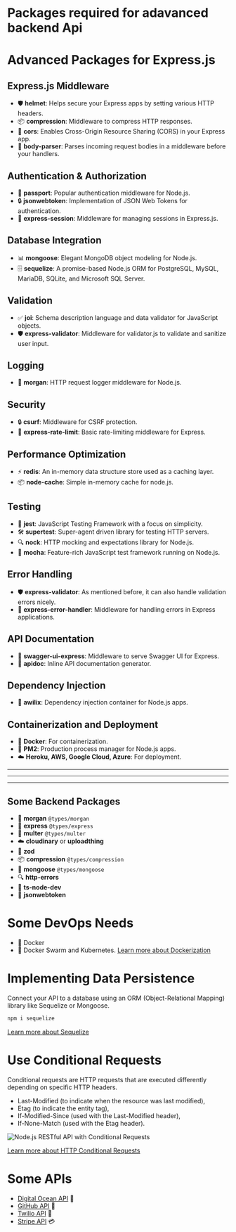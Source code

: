 
# Packages required for adavanced backend Api
# Advanced Packages for Express.js

## Express.js Middleware

- 🛡️ **helmet**: Helps secure your Express apps by setting various HTTP headers.
- 📦 **compression**: Middleware to compress HTTP responses.
- 🔄 **cors**: Enables Cross-Origin Resource Sharing (CORS) in your Express app.
- 📝 **body-parser**: Parses incoming request bodies in a middleware before your handlers.

## Authentication & Authorization

- 🔑 **passport**: Popular authentication middleware for Node.js.
- 🔒 **jsonwebtoken**: Implementation of JSON Web Tokens for authentication.
- 🔄 **express-session**: Middleware for managing sessions in Express.js.

## Database Integration

- 📊 **mongoose**: Elegant MongoDB object modeling for Node.js.
- 🗄️ **sequelize**: A promise-based Node.js ORM for PostgreSQL, MySQL, MariaDB, SQLite, and Microsoft SQL Server.

## Validation

- ✅ **joi**: Schema description language and data validator for JavaScript objects.
- 🛡️ **express-validator**: Middleware for validator.js to validate and sanitize user input.

## Logging

- 📝 **morgan**: HTTP request logger middleware for Node.js.

## Security

- 🔒 **csurf**: Middleware for CSRF protection.
- 🚦 **express-rate-limit**: Basic rate-limiting middleware for Express.

## Performance Optimization

- ⚡ **redis**: An in-memory data structure store used as a caching layer.
- 📦 **node-cache**: Simple in-memory cache for node.js.

## Testing

- 🧪 **jest**: JavaScript Testing Framework with a focus on simplicity.
- 🛠️ **supertest**: Super-agent driven library for testing HTTP servers.
- 🔍 **nock**: HTTP mocking and expectations library for Node.js.
- 🏃 **mocha**: Feature-rich JavaScript test framework running on Node.js.

## Error Handling

- 🛡️ **express-validator**: As mentioned before, it can also handle validation errors nicely.
- 🚨 **express-error-handler**: Middleware for handling errors in Express applications.

## API Documentation

- 📖 **swagger-ui-express**: Middleware to serve Swagger UI for Express.
- 📝 **apidoc**: Inline API documentation generator.

## Dependency Injection

- 🧩 **awilix**: Dependency injection container for Node.js apps.

## Containerization and Deployment

- 🐳 **Docker**: For containerization.
- 🚀 **PM2**: Production process manager for Node.js apps.
- ☁️ **Heroku, AWS, Google Cloud, Azure**: For deployment.
---
---
---
## Some Backend Packages

- 📝 **morgan** `@types/morgan`
- 🚀 **express** `@types/express`
- 📁 **multer** `@types/multer`
- ☁️ **cloudinary** or **uploadthing**
- 🔐 **zod**
- 📦 **compression** `@types/compression`
- 🏢 **mongoose** `@types/mongoose`
- 🔍 **http-errors**
- 🔄 **ts-node-dev**
- 🔑 **jsonwebtoken**


# Some DevOps Needs

- 🐳 Docker
- 🐳 Docker Swarm and Kubernetes.
  [Learn more about Dockerization](https://javascript.plainenglish.io/build-a-production-ready-node-express-api-with-docker-9a45443427a0)

# Implementing Data Persistence

Connect your API to a database using an ORM (Object-Relational Mapping) library like Sequelize or Mongoose.

```sh
npm i sequelize
```

[Learn more about Sequelize](https://medium.com/@bthncm/building-scalable-and-maintainable-apis-with-node-js-and-express-js-9621c89b)

# Use Conditional Requests

Conditional requests are HTTP requests that are executed differently depending on specific HTTP headers.

- Last-Modified (to indicate when the resource was last modified),
- Etag (to indicate the entity tag),
- If-Modified-Since (used with the Last-Modified header),
- If-None-Match (used with the Etag header).

![Node.js RESTful API with Conditional Requests](nodejs-resftul-api-with-conditional-request-without-previous-versions.png)

[Learn more about HTTP Conditional Requests](https://developer.mozilla.org/en-US/docs/Web/HTTP/Conditional_requests)

# Some APIs

- [Digital Ocean API](https://docs.digitalocean.com/reference/doctl/) 🌊
- [GitHub API](https://docs.github.com/en/rest?apiVersion=2022-11-28) 🐙
- [Twilio API](https://www.twilio.com/docs/usage/api) 📱
- [Stripe API](https://docs.stripe.com/api) 💳

